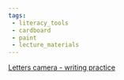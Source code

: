 ```yaml
---
tags:
 - literacy_tools
 - cardboard
 - paint
 - lecture_materials
---
```

[Letters camera - writing practice](https://www.facebook.com/reel/5838906916215998)